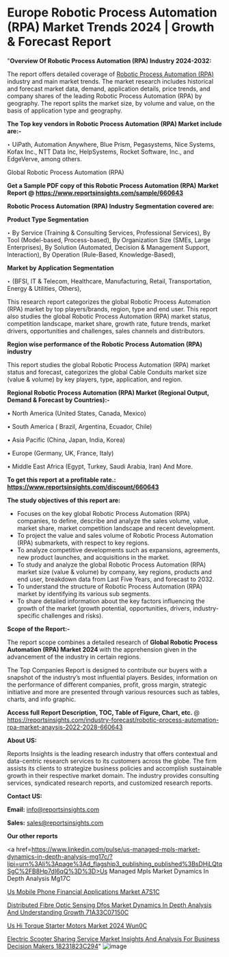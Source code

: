 # Europe Robotic Process Automation (RPA) Market Trends 2024 | Growth & Forecast Report

 "<strong>Overview Of Robotic Process Automation (RPA) Industry 2024-2032:</strong>

The report offers detailed coverage of <a href=https://www.reportsinsights.com/sample/660643>Robotic Process Automation (RPA)</a> industry and main market trends. The market research includes historical and forecast market data, demand, application details, price trends, and company shares of the leading Robotic Process Automation (RPA) by geography. The report splits the market size, by volume and value, on the basis of application type and geography.

<strong>The Top key vendors in Robotic Process Automation (RPA) Market include are:- </strong>

‣ UiPath, Automation Anywhere, Blue Prism, Pegasystems, Nice Systems, Kofax Inc., NTT Data Inc, HelpSystems, Rocket Software, Inc., and EdgeVerve, among others.

Global Robotic Process Automation (RPA)

<strong>Get a Sample PDF copy of this Robotic Process Automation (RPA) Market Report </strong><strong>@ <a href=https://www.reportsinsights.com/sample/660643 style=color:#0000ff;>https://www.reportsinsights.com/sample/660643</a> </strong>

<strong>Robotic Process Automation (RPA) Industry Segmentation covered are:</strong>

<strong>Product Type Segmentation</strong>

‣ By Service (Training & Consulting Services, Professional Services), By Tool (Model-based, Process-based), By Organization Size (SMEs, Large Enterprises), By Solution (Automated, Decision & Management Support, Interaction), By Operation (Rule-Based, Knowledge-Based),

<strong>Market by Application Segmentation</strong>

‣ (BFSI, IT & Telecom, Healthcare, Manufacturing, Retail, Transportation, Energy & Utilities, Others),

This research report categorizes the global Robotic Process Automation (RPA) market by top players/brands, region, type and end user. This report also studies the global Robotic Process Automation (RPA) market status, competition landscape, market share, growth rate, future trends, market drivers, opportunities and challenges, sales channels and distributors.

<strong>Region wise performance of the Robotic Process Automation (RPA) industry</strong><strong> </strong>

This report studies the global Robotic Process Automation (RPA) market status and forecast, categorizes the global Cable Conduits market size (value &amp; volume) by key players, type, application, and region. 

<strong>Regional Robotic Process Automation (RPA) Market (Regional Output, Demand &amp; Forecast by Countries):-</strong>

• North America (United States, Canada, Mexico)

• South America ( Brazil, Argentina, Ecuador, Chile)

• Asia Pacific (China, Japan, India, Korea)

• Europe (Germany, UK, France, Italy)

• Middle East Africa (Egypt, Turkey, Saudi Arabia, Iran) And More.

<strong>To get this report at a profitable rate.: <a href=https://www.reportsinsights.com/discount/660643 style=color:#0000ff;>https://www.reportsinsights.com/discount/660643</a></strong>

<strong>The study objectives of this report are:</strong>
<ul>
  <li>Focuses on the key global Robotic Process Automation (RPA) companies, to define, describe and analyze the sales volume, value, market share, market competition landscape and recent development.</li>
  <li>To project the value and sales volume of Robotic Process Automation (RPA) submarkets, with respect to key regions.</li>
  <li>To analyze competitive developments such as expansions, agreements, new product launches, and acquisitions in the market.</li>
  <li>To study and analyze the global Robotic Process Automation (RPA) market size (value &amp; volume) by company, key regions, products and end user, breakdown data from Last Five Years, and forecast to 2032.</li>
  <li>To understand the structure of Robotic Process Automation (RPA) market by identifying its various sub segments.</li>
  <li>To share detailed information about the key factors influencing the growth of the market (growth potential, opportunities, drivers, industry-specific challenges and risks).</li>
</ul>
<strong>Scope of the Report:-</strong><strong> </strong>

The report scope combines a detailed research of <strong>Global Robotic Process Automation (RPA) Market 2024 </strong>with the apprehension given in the advancement of the industry in certain regions.

The Top Companies Report is designed to contribute our buyers with a snapshot of the industry’s most influential players. Besides, information on the performance of different companies, profit, gross margin, strategic initiative and more are presented through various resources such as tables, charts, and info graphic.

<strong>Access full Report Description, TOC, Table of Figure, Chart, etc. </strong>@   <a href=https://reportsinsights.com/industry-forecast/robotic-process-automation-rpa-market-anaysis-2022-2028-660643 style=color:#0000ff;>https://reportsinsights.com/industry-forecast/robotic-process-automation-rpa-market-anaysis-2022-2028-660643</a>

<strong>About US:</strong>

Reports Insights is the leading research industry that offers contextual and data-centric research services to its customers across the globe. The firm assists its clients to strategize business policies and accomplish sustainable growth in their respective market domain. The industry provides consulting services, syndicated research reports, and customized research reports.

<strong>Contact US:</strong>

<p class=""""><b>Email:</b> <a href=mailto:info@reportsinsights.com>info@reportsinsights.com</a></p>
<p class=""""><b>Sales:</b> <a href=mailto:sales@reportsinsights.com>sales@reportsinsights.com</a></p>

<strong>Our other reports</strong>

<a href=https://www.linkedin.com/pulse/us-managed-mpls-market-dynamics-in-depth-analysis-mg17c/?lipi=urn%3Ali%3Apage%3Ad_flagship3_publishing_published%3BsDHjLQtqSgC%2FB8Hp7dI6qQ%3D%3D>Us Managed Mpls Market Dynamics In Depth Analysis Mg17C</a>

<a href=https://www.linkedin.com/pulse/us-mobile-phone-financial-applications-market-a7s1c/>Us Mobile Phone Financial Applications Market A7S1C</a>

<a href=https://medium.com/@d7298290/distributed-fibre-optic-sensing-dfos-market-dynamics-in-depth-analysis-and-understanding-growth-71a33c07150c>Distributed Fibre Optic Sensing Dfos Market Dynamics In Depth Analysis And Understanding Growth 71A33C07150C</a>

<a href=https://www.linkedin.com/pulse/us-hi-torque-starter-motors-market-2024-wun0c/>Us Hi Torque Starter Motors Market 2024 Wun0C</a>

<a href=https://medium.com/@sakshideshmukh994/electric-scooter-sharing-service-market-insights-and-analysis-for-business-decision-makers-18231823c294>Electric Scooter Sharing Service Market Insights And Analysis For Business Decision Makers 18231823C294</a>"
![image](https://github.com/daminid12/RImarketresearch/assets/158430485/2e7601cf-a156-4314-8f40-e310986ce66a)

